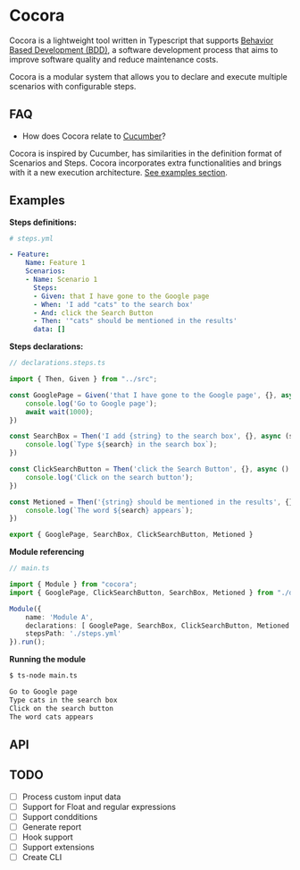# Cocora

Cocora is a lightweight tool written in Typescript that supports [Behavior Based Development (BDD)](https://en.wikipedia.org/wiki/Behavior-driven_development), a software development process that aims to improve software quality and reduce maintenance costs.

Cocora is a modular system that allows you to declare and execute multiple scenarios with configurable steps.

## FAQ

- How does Cocora relate to [Cucumber](https://cucumber.io/)?

Cocora is inspired by Cucumber, has similarities in the definition format of Scenarios and Steps. Cocora incorporates extra functionalities and brings with it a new execution architecture. [See examples section](#).


## Examples

**Steps definitions:**

```yml
# steps.yml

- Feature:
    Name: Feature 1
    Scenarios:
    - Name: Scenario 1
      Steps:
      - Given: that I have gone to the Google page
      - When: 'I add "cats" to the search box'
      - And: click the Search Button
      - Then: '"cats" should be mentioned in the results'
      data: []
```

**Steps declarations:**

```ts
// declarations.steps.ts

import { Then, Given } from "../src";

const GooglePage = Given('that I have gone to the Google page', {}, async () => {
    console.log('Go to Google page');
    await wait(1000);
})

const SearchBox = Then('I add {string} to the search box', {}, async (search: string) => {
    console.log(`Type ${search} in the search box`);
})

const ClickSearchButton = Then('click the Search Button', {}, async () => {
    console.log('Click on the search button');
})

const Metioned = Then('{string} should be mentioned in the results', {}, async (search: string) => {
    console.log(`The word ${search} appears`);
})

export { GooglePage, SearchBox, ClickSearchButton, Metioned }
```

**Module referencing**

```ts
// main.ts

import { Module } from "cocora";
import { GooglePage, ClickSearchButton, SearchBox, Metioned } from "./declarations.steps.ts";

Module({
    name: 'Module A',
    declarations: [ GooglePage, SearchBox, ClickSearchButton, Metioned ],
    stepsPath: './steps.yml'
}).run();
```

**Running the module**

```bash
$ ts-node main.ts

Go to Google page
Type cats in the search box
Click on the search button
The word cats appears
```

## API

## TODO

- [ ] Process custom input data
- [ ] Support for Float and regular expressions
- [ ] Support condditions
- [ ] Generate report
- [ ] Hook support
- [ ] Support extensions
- [ ] Create CLI